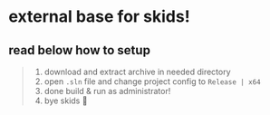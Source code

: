 # external base for skids!
## read below how to setup
> 1. download and extract archive in needed directory
> 2. open `.sln` file and change project config to `Release | x64`
> 3. done build & run as administrator!
> 4. bye skids 👋
